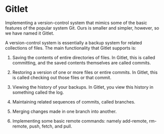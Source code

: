 # Gitlet
Implementing a version-control system that mimics some of the basic features of the popular system Git. Ours is smaller and simpler, however, so we have named it Gitlet.

A version-control system is essentially a backup system for related collections of files. The main functionality that Gitlet supports is:

1. Saving the contents of entire directories of files. In Gitlet, this is called committing, and the saved contents themselves are called commits.

2. Restoring a version of one or more files or entire commits. In Gitlet, this is called checking out those files or that commit.

3. Viewing the history of your backups. In Gitlet, you view this history in something called the log.

4. Maintaining related sequences of commits, called branches.

5. Merging changes made in one branch into another.

6. Implementing some basic remote commands: namely add-remote, rm-remote, push, fetch, and pull. 